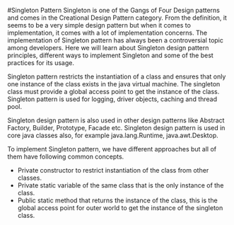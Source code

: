 #Singleton Pattern
Singleton is one of the Gangs of Four Design patterns and comes in
the Creational Design Pattern category. From the definition, it seems to be
a very simple design pattern but when it comes to implementation, it comes
with a lot of implementation concerns. The implementation of Singleton
pattern has always been a controversial topic among developers. Here we
will learn about Singleton design pattern principles, different ways to
implement Singleton and some of the best practices for its usage.

Singleton pattern restricts the instantiation of a class and ensures that only
one instance of the class exists in the java virtual machine. The singleton
class must provide a global access point to get the instance of the class.
Singleton pattern is used for logging, driver objects, caching and thread
pool.

Singleton design pattern is also used in other design patterns like Abstract
Factory, Builder, Prototype, Facade etc. Singleton design pattern is used in
core java classes also, for example java.lang.Runtime, java.awt.Desktop.

To implement Singleton pattern, we have different approaches but all of
them have following common concepts.
- Private constructor to restrict instantiation of the class from other
classes.
- Private static variable of the same class that is the only instance of the
class.
- Public static method that returns the instance of the class, this is the
global access point for outer world to get the instance of the singleton
class.
